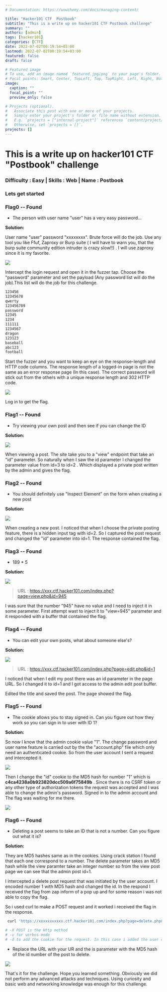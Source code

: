 ```yaml
---
# Documentation: https://wowchemy.com/docs/managing-content/

title: "Hacker101 CTF  Postbook"
subtitle: "This is a write up on hacker101 CTF Postbook challenge"
summary: ""
authors: [admin]
tags: [hacker101]
categories: [CTF]
date: 2022-07-02T00:19:54+03:00
lastmod: 2022-07-02T00:19:54+03:00
featured: false
draft: false

# Featured image
# To use, add an image named `featured.jpg/png` to your page's folder.
# Focal points: Smart, Center, TopLeft, Top, TopRight, Left, Right, BottomLeft, Bottom, BottomRight.
image:
  caption: ""
  focal_point: ""
  preview_only: false

# Projects (optional).
#   Associate this post with one or more of your projects.
#   Simply enter your project's folder or file name without extension.
#   E.g. `projects = ["internal-project"]` references `content/project/deep-learning/index.md`.
#   Otherwise, set `projects = []`.
projects: []
---
```



# This is a write up on hacker101 CTF "Postbook" challenge

### Difficulty : Easy | Skills : Web | Name : Postbook



### Lets get started



### Flag0 --  Found

- The person with user name "user" has a very easy password...


**Solution:**

User name "user" password   "xxxxxxxx".  Brute force will do the job. Use any tool you like Ffuf, Zaproxy or Burp suite ( I will have to warn you, that  the burp suite community edition intruder is crazy slow!!) . I will use  zaproxy since it is my favorite.  

![](img/zaproxy.png)

Intercept the login request and open it in the fuzzer tap. Choose the "password" parameter and set the payload (Any password list will do the job).This list will do the job for this challenge.

```bash
123456
12345678
qwerty
123456789
password
12345
1234
111111
1234567
dragon
123123
baseball
abc123
football
```


 

Start the fuzzer and you want to keep an eye on the response-length and HTTP code columns. The response length of a logged-in page is not the same as an error response page (In this case). The  correct password will stick out from the others with a unique response length and 302 HTTP code. 

![](img/flag0.png)



Log in to get the flag.

### Flag1 -- Found

- Try viewing your own post and then see if you can change the ID


**Solution:**

![](img/flag1.png)



When viewing a post. The site take you to a "view" endpoint that take an  "id" parameter. So naturally when I saw the id parameter I changed the parameter value from id=3 to id=2 . Which displayed a private post written by the admin and gives the flag.

### Flag2 -- Found

- You should definitely use "Inspect Element" on the form when creating a new post


**Solution:**

![](img/flag2.png)

When creating a new post. I noticed that when I choose the private posting feature, there is a  hidden input tag  with id=2. So I captured the post request and changed the "id" parameter into id=1. The response contained the flag.



### Flag3 --  Found

- 189 * 5 


**Solution:**

![](img/flag3.png)



> URL : https://xxx.ctf.hacker101.com/index.php?page=view.php&id=945

I was sure that the number "945" have no value and I need to inject it in some parameter. First attempt wast to inject it to "view=945" parameter and it responded with a buffer that contained the flag.



### Flag4 -- Found

- You can edit your own posts, what about someone else's?


**Solution:**



![](img/flag4.png)

> URL : https://xxx.ctf.hacker101.com/index.php?page=edit.php&id=1

I noticed that when I edit my post  there was an id parameter  in the page URL. So I changed it to id=1 and I got access to the admin edit post buffer. 

Edited the title and  saved the post. The page showed the flag.




### Flag5 --  Found

- The cookie allows you to stay signed in. Can you figure out how they work so you can sign in to user with ID 1?


**Solution:**

So now I know that the admin cookie value "1". The change password and user name  feature is carried out by the  the "account.php" file which only need an authenticated cookie. So from the user account I sent a request and intercepted it.

![](img/flag5-1.png)



 Then I change the "id" cookie to the MD5 hash for number "1" which is   **c4ca4238a0b923820dcc509a6f75849b** . Since there is no CSRF token or any other type of authorization tokens the request was accepted and I was able to change the admin's password. Signed in to the admin account and The flag was waiting for me there.



![](img/flag5-2.png)




### Flag6 --  Found

- Deleting a post seems to take an ID that is not a number. Can you figure out what it is?


**Solution:**

They are MD5 hashes same as in the cookies. Using crack station I found that each one correspond to a number. The delete parameter takes an MD5 hash while the view paramter take an integer number so from the view post page  we can see that the admin post id=1.

 I intercepted a delete post request that was initiated by the user account.  I encoded number 1 with MD5 hash and changed the id. In the respond I received the flag from zap inform of a pop up and for some reason i was not able to copy the flag.

So i used curl to make a POST  request and it worked i received the flag in the response. 

```bash
 curl 'https://xxxxxxxxxxx.ctf.hacker101.com/index.php?page=delete.php&id=c81e728d9d4c2f636f067f89cc14862c' -v  -X POST -b 'id=c81e728d9d4c2f636f067f89cc14862c'

# -X POST is the Http method
# -v for verbos mode
# -d to add the cookie for the request. In this case i added the user cookie. it is important because  if the request had the admin cookie. then it would be a normal delete request.

```

- Replace the URL with your UR and the is parameter with the MD5 hash of the id number of the post to delete.

![](img/flag6.png)

That's it for the challenge. Hope you learned something. Obviously we did not perform any advanced attacks and techniques.  Using curiosity and  basic web and networking knowledge was enough for this challenge. 
